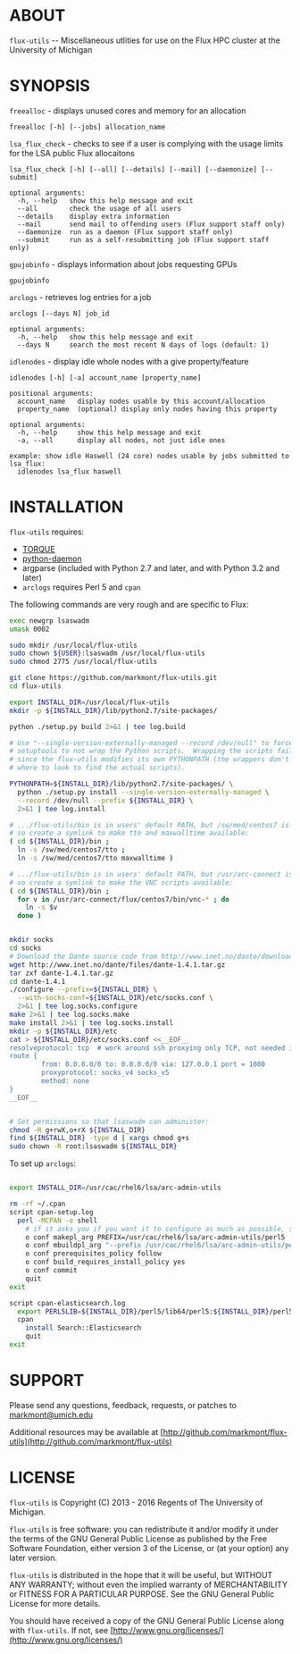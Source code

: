 ABOUT
=====

`flux-utils` -- Miscellaneous utlities for use on the Flux HPC cluster at the University of Michigan


SYNOPSIS
========

`freealloc` - displays unused cores and memory for an allocation

    freealloc [-h] [--jobs] allocation_name


`lsa_flux_check` - checks to see if a user is complying with the usage limits for the LSA public Flux allocaitons

    lsa_flux_check [-h] [--all] [--details] [--mail] [--daemonize] [--submit]

    optional arguments:
      -h, --help   show this help message and exit
      --all        check the usage of all users
      --details    display extra information
      --mail       send mail to offending users (Flux support staff only)
      --daemonize  run as a daemon (Flux support staff only)
      --submit     run as a self-resubmitting job (Flux support staff only)


`gpujobinfo` - displays information about jobs requesting GPUs

    gpujobinfo


`arclogs` - retrieves log entries for a job

    arclogs [--days N] job_id

    optional arguments:
      -h, --help   show this help message and exit
      --days N     search the most recent N days of logs (default: 1)


`idlenodes` - display idle whole nodes with a give property/feature

    idlenodes [-h] [-a] account_name [property_name]

    positional arguments:
      account_name   display nodes usable by this account/allocation
      property_name  (optional) display only nodes having this property

    optional arguments:
      -h, --help     show this help message and exit
      -a, --all      display all nodes, not just idle ones

    example: show idle Haswell (24 core) nodes usable by jobs submitted to lsa_flux:
      idlenodes lsa_flux haswell



INSTALLATION
============

`flux-utils` requires:

* [TORQUE](http://www.adaptivecomputing.com/products/open-source/torque/)
* [python-daemon](https://pypi.python.org/pypi/python-daemon)
* argparse (included with Python 2.7 and later, and with Python 3.2 and later)
* `arclogs` requires Perl 5 and `cpan`

The following commands are very rough and are specific to Flux:

```bash
exec newgrp lsaswadm
umask 0002

sudo mkdir /usr/local/flux-utils
sudo chown ${USER}:lsaswadm /usr/local/flux-utils
sudo chmod 2775 /usr/local/flux-utils

git clone https://github.com/markmont/flux-utils.git
cd flux-utils

export INSTALL_DIR=/usr/local/flux-utils
mkdir -p ${INSTALL_DIR}/lib/python2.7/site-packages/

python ./setup.py build 2>&1 | tee log.build

# Use "--single-version-externally-managed --record /dev/null" to force
# setuptools to not wrap the Python scripts.  Wrapping the scripts fails
# since the flux-utils modifies its own PYTHONPATH (the wrappers don't know
# where to look to find the actual scripts).

PYTHONPATH=${INSTALL_DIR}/lib/python2.7/site-packages/ \
  python ./setup.py install --single-version-externally-managed \
  --record /dev/null --prefix ${INSTALL_DIR} \
  2>&1 | tee log.install

# .../flux-utils/bin is in users' default PATH, but /sw/med/centos7 is not
# so create a symlink to make tto and maxwalltime available:
( cd ${INSTALL_DIR}/bin ;
  ln -s /sw/med/centos7/tto ;
  ln -s /sw/med/centos7/tto maxwalltime )

# .../flux-utils/bin is in users' default PATH, but /usr/arc-connect is not
# so create a symlink to make the VNC scripts available:
( cd ${INSTALL_DIR}/bin ;
  for v in /usr/arc-connect/flux/centos7/bin/vnc-* ; do
    ln -s $v
  done )


mkdir socks
cd socks
# Download the Dante source code from http://www.inet.no/dante/download.html
wget http://www.inet.no/dante/files/dante-1.4.1.tar.gz
tar zxf dante-1.4.1.tar.gz
cd dante-1.4.1
./configure --prefix=${INSTALL_DIR} \
  --with-socks-conf=${INSTALL_DIR}/etc/socks.conf \
  2>&1 | tee log.socks.configure
make 2>&1 | tee log.socks.make
make install 2>&1 | tee log.socks.install
mkdir -p ${INSTALL_DIR}/etc
cat > ${INSTALL_DIR}/etc/socks.conf <<__EOF__
resolveprotocol: tcp  # work around ssh proxying only TCP, not needed if using a real SOCKS server
route {
        from: 0.0.0.0/0 to: 0.0.0.0/0 via: 127.0.0.1 port = 1080
        proxyprotocol: socks_v4 socks_v5
        method: none
}
__EOF__


# Set permissions so that lsaswadm can administer:
chmod -R g+rwX,o+rX ${INSTALL_DIR}
find ${INSTALL_DIR} -type d | xargs chmod g+s
sudo chown -R root:lsaswadm ${INSTALL_DIR}

```

To set up `arclogs`:

```bash

export INSTALL_DIR=/usr/cac/rhel6/lsa/arc-admin-utils

rm -rf ~/.cpan
script cpan-setup.log
  perl -MCPAN -e shell
    # if it asks you if you want it to configure as much as possible, say "yes"
    o conf makepl_arg PREFIX=/usr/cac/rhel6/lsa/arc-admin-utils/perl5
    o conf mbuildpl_arg "--prefix /usr/cac/rhel6/lsa/arc-admin-utils/perl5"
    o conf prerequisites_policy follow
    o conf build_requires_install_policy yes
    o conf commit
    quit
exit

script cpan-elasticsearch.log
  export PERL5LIB=${INSTALL_DIR}/perl5/lib64/perl5:${INSTALL_DIR}/perl5/share/perl5
  cpan
    install Search::Elasticsearch
    quit
exit

```


SUPPORT
=======

Please send any questions, feedback, requests, or patches to markmont@umich.edu

Additional resources may be available at [http://github.com/markmont/flux-utils](http://github.com/markmont/flux-utils)


LICENSE
=======

`flux-utils` is Copyright (C) 2013 - 2016 Regents of The University of Michigan.

`flux-utils` is free software: you can redistribute it and/or modify it under the terms of the GNU General Public License as published by the Free Software Foundation, either version 3 of the License, or (at your option) any later version.

`flux-utils` is distributed in the hope that it will be useful, but WITHOUT ANY WARRANTY; without even the implied warranty of MERCHANTABILITY or FITNESS FOR A PARTICULAR PURPOSE. See the GNU General Public License for more details.

You should have received a copy of the GNU General Public License along with `flux-utils`.  If not, see [http://www.gnu.org/licenses/](http://www.gnu.org/licenses/)

